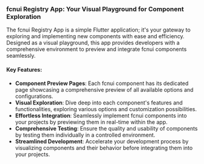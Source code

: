 ### fcnui Registry App: Your Visual Playground for Component Exploration

The fcnui Registry App is a simple Flutter application; it's your gateway to exploring and implementing new components with ease and efficiency. Designed as a visual playground, this app provides developers with a comprehensive environment to preview and integrate fcnui components seamlessly.

#### Key Features:

- **Component Preview Pages**: Each fcnui component has its dedicated page showcasing a comprehensive preview of all available options and configurations.
- **Visual Exploration**: Dive deep into each component's features and functionalities, exploring various options and customization possibilities.
- **Effortless Integration**: Seamlessly implement fcnui components into your projects by previewing them in real-time within the app.
- **Comprehensive Testing**: Ensure the quality and usability of components by testing them individually in a controlled environment.
- **Streamlined Development**: Accelerate your development process by visualizing components and their behavior before integrating them into your projects.